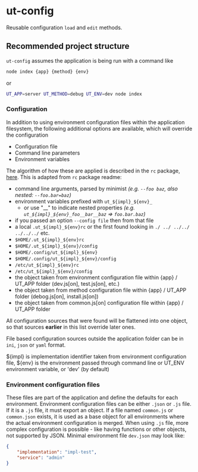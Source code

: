 # ut-config

Reusable configuration `load` and `edit` methods.

## Recommended project structure

`ut-config` assumes the application is being run with a command like

```bash
node index {app} {method} {env}
```

or

```bash
UT_APP=server UT_METHOD=debug UT_ENV=dev node index
```

### Configuration

In addition to using environment configuration files within the application filesystem,
the following additional options are available, which will override the configuration

- Configuration file
- Command line parameters
- Environment variables

The algorithm of how these are applied is described in the `rc` package, [here](https://github.com/dominictarr/rc).
This is adapted from `rc` package readme:

- command line arguments, parsed by minimist _(e.g. `--foo baz`, also nested: `--foo.bar=baz`)_
- environment variables prefixed with `ut_${impl}_${env}_`
  - or use "\_\_" to indicate nested properties _(e.g.
  `ut_${impl}_${env}_foo__bar__baz` => `foo.bar.baz`)_
- if you passed an option `--config file` then from that file
- a local `.ut_${impl}_${env}rc` or the first found looking in
  `./ ../ ../../ ../../../` etc.
- `$HOME/.ut_${impl}_${env}rc`
- `$HOME/.ut_${impl}_${env}/config`
- `$HOME/.config/ut_${impl}_${env}`
- `$HOME/.config/ut_${impl}_${env}/config`
- `/etc/ut_${impl}_${env}rc`
- `/etc/ut_${impl}_${env}/config`
- the object taken from environment configuration file within {app} / UT_APP folder
  (dev.js[on], test.js[on], etc.)
- the object taken from method configuration file within {app} / UT_APP folder
  (debog.js[on], install.js[on])
- the object taken from common.js[on] configuration file within {app} / UT_APP folder

All configuration sources that were found will be flattened into one object,
so that sources **earlier** in this list override later ones.

File based configuration sources outside the application folder can be in
`ini`, `json` or `yaml` format.

${impl} is implementation identifier taken from environment configuration file,
${env} is the environment passed through command line or UT_ENV environment
variable, or 'dev' (by default)

### Environment configuration files

These files are part of the application and define the defaults
for each environment.
Environment configuration files can be either `.json` or `.js` file.
If it is a `.js` file, it must export an object. If a file named `common.js` or
`common.json` exists, it is used as a base object for all environments where the
actual environment configuration is merged. When using `.js` file, more complex
configuration is possible - like having functions or other objects, not
supported by JSON. Minimal environment file `dev.json` may look like:

```json
{
    "implementation": "impl-test",
    "service": "admin"
}
```
